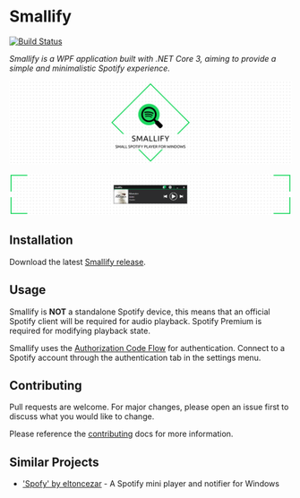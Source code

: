 # Smallify

[![Build Status](https://dev.azure.com/nick-smirnoff/smallify/_apis/build/status/hypzeh.smallify?branchName=master)](https://dev.azure.com/nick-smirnoff/smallify/_build/latest?definitionId=20&branchName=master)

_Smallify is a WPF application built with .NET Core 3, aiming to provide a simple and minimalistic Spotify experience._

![Smallify](./docs/.assets/project-title.png)

![Smallify Screenshot](./docs/.assets/smallify-screenshot.png)

## Installation

Download the latest [Smallify release](https://github.com/hypzeh/smallify/releases/latest).

## Usage

Smallify is **NOT** a standalone Spotify device, this means that an official Spotify client will be required for audio playback. Spotify Premium is required for modifying playback state.

Smallify uses the [Authorization Code Flow](https://developer.spotify.com/documentation/general/guides/authorization-guide/#authorization-code-flow) for authentication. Connect to a Spotify account through the authentication tab in the settings menu.

## Contributing

Pull requests are welcome. For major changes, please open an issue first to discuss what you would like to change.

Please reference the [contributing](docs/CONTRIBUTING.md) docs for more information.

## Similar Projects

- ['Spofy' by eltoncezar](https://github.com/eltoncezar/Spofy) - A Spotify mini player and notifier for Windows
